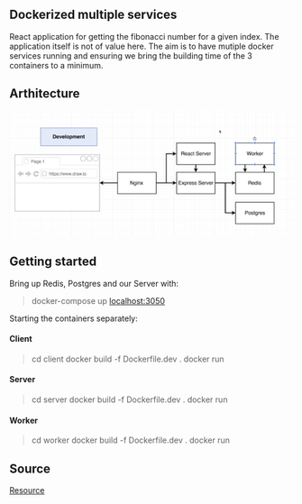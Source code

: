 ## Dockerized multiple services

React application for getting the fibonacci number for a given index. The application itself is not of value here. The aim is to have mutiple docker services running and ensuring we bring the building time of the 3 containers to a minimum.

## Arthitecture

![arthitecture](./sources/arthitecture.png)

## Getting started

Bring up Redis, Postgres and our Server with:
> docker-compose up
> [localhost:3050](http://localhost:3050/)

Starting the containers separately:
#### Client
> cd client
> docker build -f Dockerfile.dev .
> docker run <containerId>

#### Server
> cd server
> docker build -f Dockerfile.dev .
> docker run <containerId>

#### Worker
> cd worker
> docker build -f Dockerfile.dev .
> docker run <containerId>

## Source

[Resource](https://www.udemy.com/course/docker-and-kubernetes-the-complete-guide/)